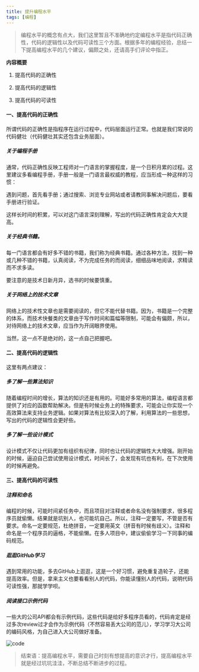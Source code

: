 ```yaml
---
title: 提升编程水平
tags: [编程]
---
```


> 编程水平的概念有点大，我们这里暂且不准确地约定编程水平是指代码正确性，代码的逻辑性以及代码可读性三个方面。根据多年的编程经验，总结一下提高编程水平的几个建议，偏颇之处，还请高手们评论中指正。

**内容概要**

1. 提高代码的正确性

2. 提高代码的逻辑性

3. 提高代码的可读性

#### 一、提高代码的正确性

所谓代码的正确性是指程序在运行过程中，代码层面运行正常。也就是我们常说的代码健壮（代码健壮其实还包含业务层面）。

##### 关于编程手册

通常，代码正确性反映工程师对一门语言的掌握程度，是一个日积月累的过程。这里建议多看编程手册，手册一般是一门语言最权威的教程，应当形成一种这样的习惯：

遇到问题，首先看手册；通过搜索、浏览专业网站或者请教同事解决问题后，要看手册进行验证。

这样长时间的积累，可以对这门语言深刻理解，写出的代码正确性肯定会大大提高。

##### 关于经典书籍。

每一门语言都会有好多不错的书籍，我们称为经典书籍。通过各种方法，找到一种或几种不错的书籍，认真阅读，不为完成任务的而阅读，细细品味地阅读，求精读而不求多读。

要注意的是技术日新月异，选书的时候要慎重。

##### 关于网络上的技术文章

网络上的技术性文章也是需要阅读的，但它不能代替书籍。因为，书籍是一个完整的体系，而技术快餐类的文章由于写作时间和篇幅等限制，可能会有偏颇，所以，对待网络上的技术文章，应当作为开阔眼界使用。

当然，这一点不是绝对的，这一点自己把握吧。

#### 二、提高代码的逻辑性

这里有两点建议：

##### 多了解一些算法知识

随着编程时间的增长，算法的知识还是有用的。可能好多常用的算法，编程语言都提供了对应的函数帮助解决。但是有时候业务上的特殊要求，可能会让你实现一个高效算法来支持业务逻辑。如果对算法有比较深入的了解，利用算法的一些思想，写出的代码的逻辑性会更好些。

##### 多了解一些设计模式

设计模式不仅让代码更加有组织有纪律，同时也让代码的逻辑性大大增强。刚开始的时候，逼迫自己尝试使用设计模式，时间长了，会发现有坑也有利，在下次使用的时候再避免。

#### 三、提高代码的可读性

##### 注释和命名

编程的时候，可能时间紧任务中，而且项目对注释或者命名没有强制要求，很多程序员就偷懒。结果就是坑别人，也可能坑自己。所以，注释一定要写，不管是否有要求。命名一定要规范，杜绝拼音，一定要用英文（拼音有时候有歧义）。注释和命名是一个程序员的逼格，不能偷懒。在多人项目中，建议偷偷学习一下同事的编码规范。

##### 逛逛GitHub学习

遇到常用的功能，多去GitHub上逛逛，这是一个好习惯，避免重复造轮子，还能提高效率。但是，拿来主义也要看看别人的代码，你能读懂别人的代码，说明代码可读性强，那就学学呗。

##### 阅读接口示例代码

一些大的公司API都会有示例代码，这些代码是给好多程序员看的，代码肯定是经过多次review过才会作为示例代码（不然容易丢大公司的范儿），学习学习大公司的编码风格，为自己进入大公司做好准备。

![code](coding-simple.png)

> 结束语：提高编程水平，需要自己时刻有想提高的意识才行，提高编程水平就是经过坑坑洼洼，不断总结不断进步的过程。